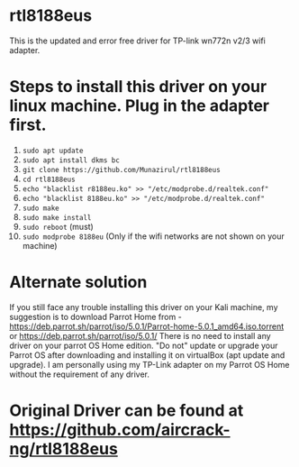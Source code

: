 # rtl8188eus
This is the updated and error free driver for TP-link wn772n v2/3 wifi adapter.

# Steps to install this driver on your linux machine. Plug in the adapter first.
1. `sudo apt update`
2. `sudo apt install dkms bc`
3. `git clone https://github.com/Munazirul/rtl8188eus`
4. `cd rtl8188eus`
5. `echo "blacklist r8188eu.ko" >> "/etc/modprobe.d/realtek.conf"`
6. `echo "blacklist 8188eu.ko" >> "/etc/modprobe.d/realtek.conf"`
7. `sudo make`
8. `sudo make install`
9. `sudo reboot` (must)
10. `sudo modprobe 8188eu` (Only if the wifi networks are not shown on your machine)

# Alternate solution
If you still face any trouble installing this driver on your Kali machine, my suggestion is to download Parrot Home from - https://deb.parrot.sh/parrot/iso/5.0.1/Parrot-home-5.0.1_amd64.iso.torrent  or  https://deb.parrot.sh/parrot/iso/5.0.1/ 
There is no need to install any driver on your parrot OS Home edition.
"Do not" update or upgrade your Parrot OS after downloading and installing it on virtualBox (apt update and upgrade).
I am personally using my TP-Link adapter on my Parrot OS Home without the requirement of any driver.

# Original Driver can be found at https://github.com/aircrack-ng/rtl8188eus
